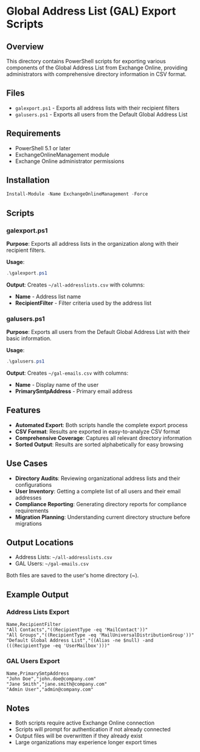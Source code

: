 # Global Address List (GAL) Export Scripts

## Overview
This directory contains PowerShell scripts for exporting various components of the Global Address List from Exchange Online, providing administrators with comprehensive directory information in CSV format.

## Files
- `galexport.ps1` - Exports all address lists with their recipient filters
- `galusers.ps1` - Exports all users from the Default Global Address List

## Requirements
- PowerShell 5.1 or later
- ExchangeOnlineManagement module
- Exchange Online administrator permissions

## Installation
```powershell
Install-Module -Name ExchangeOnlineManagement -Force
```

## Scripts

### galexport.ps1
**Purpose**: Exports all address lists in the organization along with their recipient filters.

**Usage**:
```powershell
.\galexport.ps1
```

**Output**: Creates `~/all-addresslists.csv` with columns:
- **Name** - Address list name
- **RecipientFilter** - Filter criteria used by the address list

### galusers.ps1  
**Purpose**: Exports all users from the Default Global Address List with their basic information.

**Usage**:
```powershell
.\galusers.ps1
```

**Output**: Creates `~/gal-emails.csv` with columns:
- **Name** - Display name of the user
- **PrimarySmtpAddress** - Primary email address

## Features
- **Automated Export**: Both scripts handle the complete export process
- **CSV Format**: Results are exported in easy-to-analyze CSV format
- **Comprehensive Coverage**: Captures all relevant directory information
- **Sorted Output**: Results are sorted alphabetically for easy browsing

## Use Cases
- **Directory Audits**: Reviewing organizational address lists and their configurations
- **User Inventory**: Getting a complete list of all users and their email addresses
- **Compliance Reporting**: Generating directory reports for compliance requirements
- **Migration Planning**: Understanding current directory structure before migrations

## Output Locations
- Address Lists: `~/all-addresslists.csv`
- GAL Users: `~/gal-emails.csv`

Both files are saved to the user's home directory (~).

## Example Output

### Address Lists Export
```csv
Name,RecipientFilter
"All Contacts","((RecipientType -eq 'MailContact'))"
"All Groups","((RecipientType -eq 'MailUniversalDistributionGroup'))"
"Default Global Address List","((Alias -ne $null) -and (((RecipientType -eq 'UserMailbox')))"
```

### GAL Users Export
```csv
Name,PrimarySmtpAddress
"John Doe","john.doe@company.com"
"Jane Smith","jane.smith@company.com"
"Admin User","admin@company.com"
```

## Notes
- Both scripts require active Exchange Online connection
- Scripts will prompt for authentication if not already connected
- Output files will be overwritten if they already exist
- Large organizations may experience longer export times
